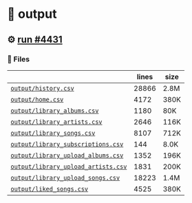 # 📝  output 

## ⚙️ [run #4431](https://github.com/jwenerd/ytm-dl/actions/runs/15575681994)

### 📁 Files

|                                                                         |lines|size|
|-------------------------------------------------------------------------|-----|----|
|[`output/history.csv` ](output/history.csv)                              |28866|2.8M|
|[`output/home.csv` ](output/home.csv)                                    |4172 |380K|
|[`output/library_albums.csv` ](output/library_albums.csv)                |1180 |80K |
|[`output/library_artists.csv` ](output/library_artists.csv)              |2646 |116K|
|[`output/library_songs.csv` ](output/library_songs.csv)                  |8107 |712K|
|[`output/library_subscriptions.csv` ](output/library_subscriptions.csv)  |144  |8.0K|
|[`output/library_upload_albums.csv` ](output/library_upload_albums.csv)  |1352 |196K|
|[`output/library_upload_artists.csv` ](output/library_upload_artists.csv)|1831 |200K|
|[`output/library_upload_songs.csv` ](output/library_upload_songs.csv)    |18223|1.4M|
|[`output/liked_songs.csv` ](output/liked_songs.csv)                      |4525 |380K|